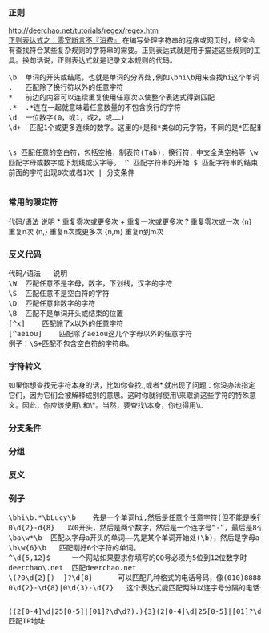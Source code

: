 <h3>正则</h3>
<a href='http://deerchao.net/tutorials/regex/regex.htm'>http://deerchao.net/tutorials/regex/regex.htm</a><br>
<a href='http://fxck.it/post/50558232873'>正则表达式之：零宽断言不『消费』</a>
在编写处理字符串的程序或网页时，经常会有查找符合某些复杂规则的字符串的需要。正则表达式就是用于描述这些规则的工具。换句话说，正则表达式就是记录文本规则的代码。
<pre>
\b  单词的开头或结尾，也就是单词的分界处,例如\bhi\b用来查找hi这个单词
.   匹配除了换行符以外的任意字符
*   前边的内容可以连续重复使用任意次以使整个表达式得到匹配
.*  .*连在一起就意味着任意数量的不包含换行的字符
\d  一位数字(0，或1，或2，或……)
\d+  匹配1个或更多连续的数字。这里的+是和*类似的元字符，不同的是*匹配重复任意次(可能是0次)，而+则匹配重复1次或更多次。

\s  匹配任意的空白符，包括空格，制表符(Tab)，换行符，中文全角空格等
\w  匹配字母或数字或下划线或汉字等。
^   匹配字符串的开始
$   匹配字符串的结束
?   前面的字符出现0次或者1次
|   分支条件
</pre>

<h3>常用的限定符</h3>
代码/语法	说明
*	重复零次或更多次
+	重复一次或更多次
?	重复零次或一次
{n}	重复n次
{n,}	重复n次或更多次
{n,m}	重复n到m次

<h3>反义代码</h3>
<pre>
代码/语法	说明
\W	匹配任意不是字母，数字，下划线，汉字的字符
\S	匹配任意不是空白符的字符
\D	匹配任意非数字的字符
\B	匹配不是单词开头或结束的位置
[^x]	匹配除了x以外的任意字符
[^aeiou]	匹配除了aeiou这几个字母以外的任意字符
例子：\S+匹配不包含空白符的字符串。
</pre>

<h3>字符转义</h3>
如果你想查找元字符本身的话，比如你查找.,或者*,就出现了问题：你没办法指定它们，因为它们会被解释成别的意思。这时你就得使用\来取消这些字符的特殊意义。因此，你应该使用\.和\*。当然，要查找\本身，你也得用\\.

<h3>分支条件</h3>
<h3>分组</h3>
<h3>反义</h3>

<h3>例子</h3>
<pre>
\bhi\b.*\bLucy\b    先是一个单词hi,然后是任意个任意字符(但不能是换行)，最后是Lucy这个单词
0\d{2}-d{8}   以0开头，然后是两个数字，然后是一个连字号“-”，最后是8个数字(也就是中国的电话号码。当然，这个例子只能匹配区号为3位的情形)。
\ba\w*\b  匹配以字母a开头的单词——先是某个单词开始处(\b)，然后是字母a,然后是任意数量的字母或数字(\w*)，最后是单词结束处(\b)。
\b\w{6}\b   匹配刚好6个字符的单词。
^\d{5,12}$     一个网站如果要求你填写的QQ号必须为5位到12位数字时
deerchao\.net  匹配deerchao.net
\(?0\d{2}[) -]?\d{8}      可以匹配几种格式的电话号码，像(010)88886666，或022-22334455，或02912345678等。
0\d{2}-\d{8}|0\d{3}-\d{7}   这个表达式能匹配两种以连字号分隔的电话号码：一种是三位区号，8位本地号(如010-12345678)，一种是4位区号，7位本地号(0376-2233445)。

((2[0-4]\d|25[0-5]|[01]?\d\d?)\.){3}(2[0-4]\d|25[0-5]|[01]?\d\d?)  匹配IP地址


</pre>